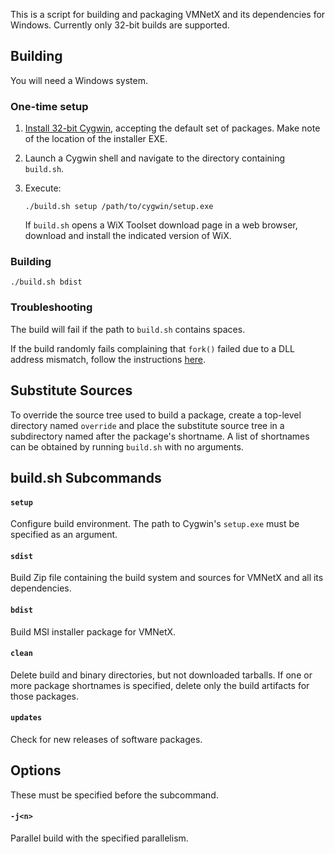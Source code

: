This is a script for building and packaging VMNetX and its dependencies
for Windows.  Currently only 32-bit builds are supported.

Building
--------

You will need a Windows system.

### One-time setup

1. [Install 32-bit Cygwin][cygwin], accepting the default set of packages.
    Make note of the location of the installer EXE.

2.  Launch a Cygwin shell and navigate to the directory containing
    `build.sh`.

3.  Execute:

        ./build.sh setup /path/to/cygwin/setup.exe

    If `build.sh` opens a WiX Toolset download page in a web browser,
    download and install the indicated version of WiX.

[cygwin]: http://cygwin.com/install.html

### Building

    ./build.sh bdist

### Troubleshooting

The build will fail if the path to `build.sh` contains spaces.

If the build randomly fails complaining that `fork()` failed due to a DLL
address mismatch, follow the instructions [here][1].

[1]: http://cygwin.wikia.com/wiki/Rebaseall

Substitute Sources
------------------

To override the source tree used to build a package, create a top-level
directory named `override` and place the substitute source tree in a
subdirectory named after the package's shortname.  A list of shortnames
can be obtained by running `build.sh` with no arguments.

build.sh Subcommands
--------------------

#### `setup`

Configure build environment.  The path to Cygwin's `setup.exe` must be
specified as an argument.

#### `sdist`

Build Zip file containing the build system and sources for VMNetX and all
its dependencies.

#### `bdist`

Build MSI installer package for VMNetX.

#### `clean`

Delete build and binary directories, but not downloaded tarballs.  If one
or more package shortnames is specified, delete only the build artifacts for
those packages.

#### `updates`

Check for new releases of software packages.

Options
-------

These must be specified before the subcommand.

#### `-j<n>`

Parallel build with the specified parallelism.
